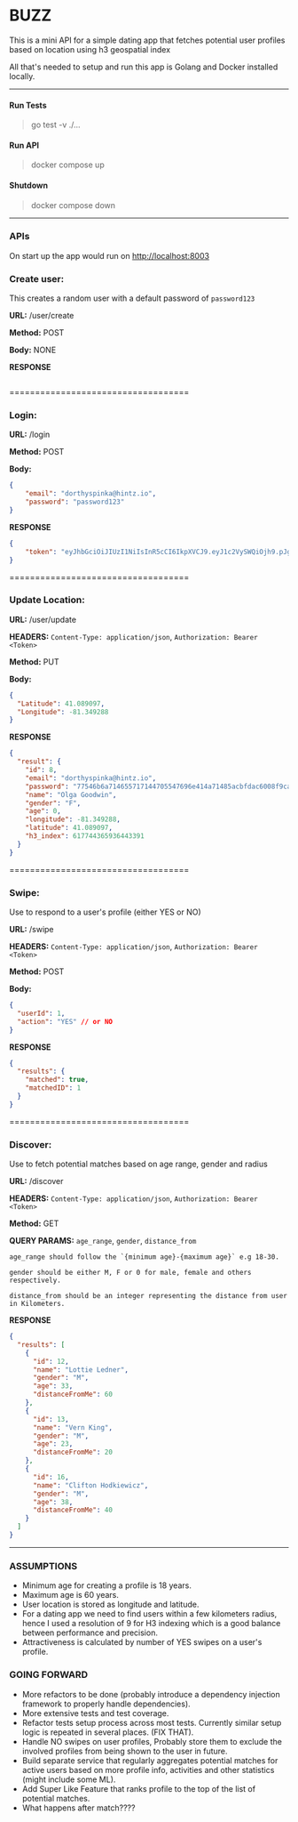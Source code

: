 # BUZZ

This is a mini API for a simple dating app that fetches potential user profiles based on location
using h3 geospatial index



All that's needed to setup and run this app is Golang and Docker installed locally.

---
#### Run Tests
> go test -v ./...

#### Run API
> docker compose up

#### Shutdown
> docker compose down

---

### APIs
On start up the app would run on [http://localhost:8003](http://localhost:8003)

### Create user: 

This creates a random user with a default password of `password123`

**URL:** /user/create

**Method:** POST

**Body:** NONE

**RESPONSE**
```json

```

===================================

### Login:

**URL:** /login

**Method:** POST

**Body:** 
```json
{
    "email": "dorthyspinka@hintz.io",
    "password": "password123"
}
```

**RESPONSE**
```json
{
	"token": "eyJhbGciOiJIUzI1NiIsInR5cCI6IkpXVCJ9.eyJ1c2VySWQiOjh9.pJgdc2DQjtWvHA2rP5_WMzD2Z0Ldd4PPtWWw4ocfGkM"
}
```

===================================

### Update Location:

**URL:** /user/update

**HEADERS:** `Content-Type: application/json`, `Authorization: Bearer <Token>`

**Method:** PUT

**Body:**
```json
{
  "Latitude": 41.089097,
  "Longitude": -81.349288
}
```

**RESPONSE**
```json
{
  "result": {
    "id": 8,
    "email": "dorthyspinka@hintz.io",
    "password": "77546b6a714655717144705547696e414a71485acbfdac6008f9cab4083784cbd1874f76618d2a97",
    "name": "Olga Goodwin",
    "gender": "F",
    "age": 0,
    "longitude": -81.349288,
    "latitude": 41.089097,
    "h3_index": 617744365936443391
  }
}
```

===================================

### Swipe:

Use to respond to a user's profile (either YES or NO)

**URL:** /swipe

**HEADERS:** `Content-Type: application/json`, `Authorization: Bearer <Token>`

**Method:** POST

**Body:**
```json
{
  "userId": 1,
  "action": "YES" // or NO
}
```

**RESPONSE**
```json
{
  "results": {
    "matched": true,
    "matchedID": 1
  }
}
```

===================================

### Discover:

Use to fetch potential matches based on age range, gender and radius

**URL:** /discover

**HEADERS:** `Content-Type: application/json`, `Authorization: Bearer <Token>`

**Method:** GET

**QUERY PARAMS:** `age_range`, `gender`, `distance_from`
```text
age_range should follow the `{minimum age}-{maximum age}` e.g 18-30.

gender should be either M, F or 0 for male, female and others respectively.

distance_from should be an integer representing the distance from user in Kilometers.
```

**RESPONSE**
```json
{
  "results": [
    {
      "id": 12,
      "name": "Lottie Ledner",
      "gender": "M",
      "age": 33,
      "distanceFromMe": 60
    },
    {
      "id": 13,
      "name": "Vern King",
      "gender": "M",
      "age": 23,
      "distanceFromMe": 20
    },
    {
      "id": 16,
      "name": "Clifton Hodkiewicz",
      "gender": "M",
      "age": 38,
      "distanceFromMe": 40
    }
  ]
}
```
---


### ASSUMPTIONS

* Minimum age for creating a profile is 18 years.
* Maximum age is 60 years.
* User location is stored as longitude and latitude.
* For a dating app we need to find users within a few kilometers radius, hence I used a resolution of 9 for H3 indexing which is a good balance between performance and precision.
* Attractiveness is calculated by number of YES swipes on a user's profile.


### GOING FORWARD
* More refactors to be done (probably introduce a dependency injection framework to properly handle dependencies).
* More extensive tests and test coverage.
* Refactor tests setup process across most tests. Currently similar setup logic is repeated in several places. (FIX THAT).
* Handle NO swipes on user profiles, Probably store them to exclude the involved profiles from being shown to the user in future.
* Build separate service that regularly aggregates potential matches for active users based on more profile info, activities and other statistics (might include some ML).
* Add Super Like Feature that ranks profile to the top of the list of potential matches.
* What happens after match????
